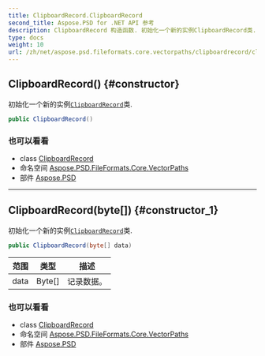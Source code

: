 ```yaml
---
title: ClipboardRecord.ClipboardRecord
second_title: Aspose.PSD for .NET API 参考
description: ClipboardRecord 构造函数. 初始化一个新的实例ClipboardRecord类.
type: docs
weight: 10
url: /zh/net/aspose.psd.fileformats.core.vectorpaths/clipboardrecord/clipboardrecord/
---
```

## ClipboardRecord() {#constructor}

初始化一个新的实例[`ClipboardRecord`](../)类.

```csharp
public ClipboardRecord()
```

### 也可以看看

* class [ClipboardRecord](../)
* 命名空间 [Aspose.PSD.FileFormats.Core.VectorPaths](../../clipboardrecord/)
* 部件 [Aspose.PSD](../../../)

---

## ClipboardRecord(byte[]) {#constructor_1}

初始化一个新的实例[`ClipboardRecord`](../)类.

```csharp
public ClipboardRecord(byte[] data)
```

| 范围 | 类型 | 描述 |
| --- | --- | --- |
| data | Byte[] | 记录数据。 |

### 也可以看看

* class [ClipboardRecord](../)
* 命名空间 [Aspose.PSD.FileFormats.Core.VectorPaths](../../clipboardrecord/)
* 部件 [Aspose.PSD](../../../)


